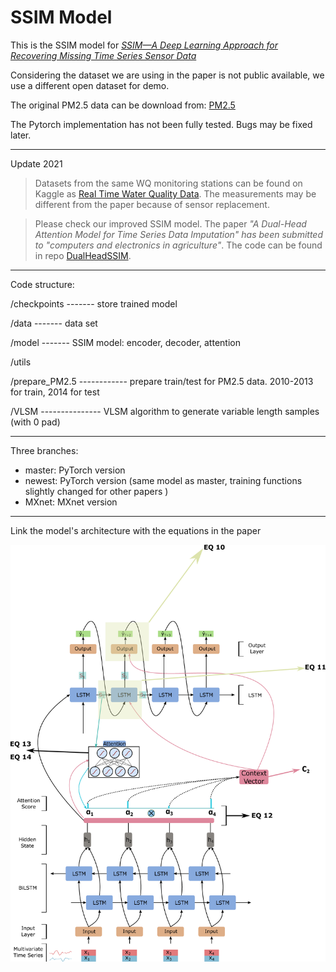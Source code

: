 # SSIM Model

This is the SSIM model for *[SSIM—A Deep Learning Approach for Recovering Missing Time Series Sensor Data](https://ieeexplore.ieee.org/document/8681112)*

Considering the dataset we are using in the paper is not public available, we use a different open dataset for demo. 

The original PM2.5 data can be download from: [PM2.5](https://archive.ics.uci.edu/ml/datasets/Beijing+PM2.5+Data)

The Pytorch implementation has not been fully tested.
Bugs may be fixed later.

***
Update 2021

>Datasets from the same WQ monitoring stations can be found on Kaggle as [Real Time Water Quality Data](https://www.kaggle.com/ivivan/real-time-water-quality-data). The measurements may be different from the paper because of sensor replacement. 

>Please check our improved SSIM model. The paper *"A Dual-Head Attention Model for Time Series Data Imputation" has been submitted to "computers and electronics in agriculture"*. The code can be found in repo [DualHeadSSIM](https://github.com/ivivan/DualHeadSSIM).

***

Code structure:

/checkpoints ------- store trained model

/data        ------- data set

/model       ------- SSIM model: encoder, decoder, attention

/utils

/prepare_PM2.5 ------------ prepare train/test for PM2.5 data. 2010-2013 for train, 2014 for test

/VLSM --------------- VLSM algorithm to generate variable length samples (with 0 pad)

***
Three branches:
+ master: PyTorch version
+ newest: PyTorch version (same model as master, training functions slightly changed for other papers )
+ MXnet: MXnet version 

***
Link the model's architecture with the equations in the paper

![Explaination](Model.png "SSIM")
     
